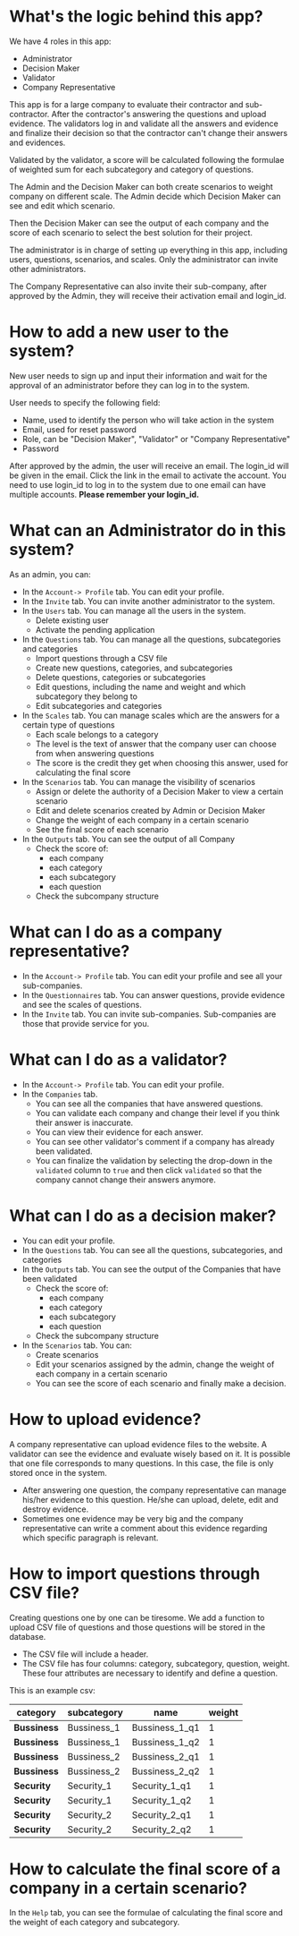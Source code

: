 # What's the logic behind this app?

We have 4 roles in this app:

- Administrator 
- Decision Maker
- Validator
- Company Representative

This app is for a large company to evaluate their contractor and sub-contractor. After the contractor's answering the questions and upload evidence. The validators log in and validate all the answers and evidence and finalize their decision so that the contractor can't change their answers and evidences.

Validated by the validator, a score will be calculated following the formulae of weighted sum for each subcategory and category of questions.

The Admin and the Decision Maker can both create scenarios to weight company on different scale. The Admin decide which Decision Maker can see and edit which scenario. 

Then the Decision Maker can see the output of each company and the score of each scenario to select the best solution for their project.

The administrator is in charge of setting up everything in this app, including users, questions, scenarios, and scales. Only the administrator can invite other administrators.

The Company Representative can also invite their sub-company, after approved by the Admin, they will receive their activation email and login_id.

# How to add a new user to the system?

New user needs to sign up and input their information and wait for the approval of an administrator before they can log in to the system.

User needs to specify the following field:

- Name, used to identify the person who will take action in the system
- Email, used for reset password
- Role, can be "Decision Maker", "Validator" or "Company Representative"
- Password

After approved by the admin, the user will receive an email. The login_id will be given in the email. Click the link in the email to activate the account. You need to use login_id to log in to the system due to one email can have multiple accounts. **Please remember your login_id.**





# What can an Administrator do in this system?

As an admin, you can:

- In the `Account-> Profile` tab. You can edit your profile.
- In the `Invite` tab. You can invite another administrator to the system.
- In the `Users` tab. You can manage all the users in the system.
  - Delete existing user
  - Activate the pending application
- In the `Questions` tab. You can manage all the questions, subcategories and categories
  - Import questions through a CSV file
  - Create new questions, categories, and subcategories
  - Delete questions, categories or subcategories
  - Edit questions, including the name and weight and which subcategory they belong to
  - Edit subcategories and categories
- In the `Scales` tab. You can manage scales which are the answers for a certain type of questions
  - Each scale belongs to a category 
  - The level is the text of answer that the company user can choose from when answering questions
  - The score is the credit they get when choosing this answer, used for calculating the final score
- In the `Scenarios` tab. You can manage the visibility of  scenarios
  - Assign or delete the authority of a Decision Maker to view a certain scenario
  - Edit and delete scenarios created by Admin or Decision Maker
  - Change the weight of each company in a certain scenario
  - See the final score of each scenario
- In the `Outputs` tab. You can see the output of all Company
  - Check the score of:
    - each company
    - each category
    - each subcategory
    - each question
  - Check the subcompany structure



# What can I do as a company representative?

- In the `Account-> Profile` tab. You can edit your profile and see all your sub-companies.
- In the `Questionnaires` tab. You can answer questions, provide evidence and see the scales of questions.
- In the `Invite` tab. You can invite sub-companies. Sub-companies are those that provide service for you.

# What can I do as a validator?

- In the `Account-> Profile` tab. You can edit your profile.
- In the `Companies` tab. 
  - You can see all the companies that have answered questions.
  - You can validate each company and change their level if you think their answer is inaccurate.
  - You can view their evidence for each answer.
  - You can see other validator's comment if a company has already been validated.
  - You can finalize the validation by selecting the drop-down in the `validated` column to `true` and then click `validated` so that the company cannot change their answers anymore.

# What can I do as a decision maker?

- You can edit your profile.
- In the `Questions` tab. You can see all the questions, subcategories, and categories
- In the `Outputs` tab. You can see the output of the Companies that have been validated
  - Check the score of:
    - each company
    - each category
    - each subcategory
    - each question
  - Check the subcompany structure
- In the `Scenarios` tab. You can:
  - Create scenarios 
  - Edit your scenarios assigned by the admin, change the weight of each company in a certain scenario
  - You can see the score of each scenario and finally make a decision.



# How to upload evidence?

A company representative can upload evidence files to the website. A validator can see the evidence and evaluate wisely based on it. It is possible that one file corresponds to many questions. In this case, the file is only stored once in the system.
- After answering one question, the company representative can manage his/her evidence to this question. He/she can upload, delete, edit and destroy evidence.
- Sometimes one evidence may be very big and the company representative can write a comment about this evidence regarding which specific paragraph is relevant.


# How to import questions through CSV file?
Creating questions one by one can be tiresome. We add a function to upload CSV file of questions and those questions will be stored in the database.
- The CSV file will include a header.
- The CSV file has four columns: category, subcategory, question, weight. These four attributes are necessary to identify and define a question.

This is an example csv:

| **category**  | **subcategory** | **name**       | **weight** |
| ------------- | --------------- | -------------- | ---------- |
| **Bussiness** | Bussiness_1     | Bussiness_1_q1 | 1          |
| **Bussiness** | Bussiness_1     | Bussiness_1_q2 | 1          |
| **Bussiness** | Bussiness_2     | Bussiness_2_q1 | 1          |
| **Bussiness** | Bussiness_2     | Bussiness_2_q2 | 1          |
| **Security**  | Security_1      | Security_1_q1  | 1          |
| **Security**  | Security_1      | Security_1_q2  | 1          |
| **Security**  | Security_2      | Security_2_q1  | 1          |
| **Security**  | Security_2      | Security_2_q2  | 1          |


# How to calculate the final score of a company in a certain scenario?

In the `Help` tab, you can see the formulae of calculating the final score and the weight of each category and subcategory.

